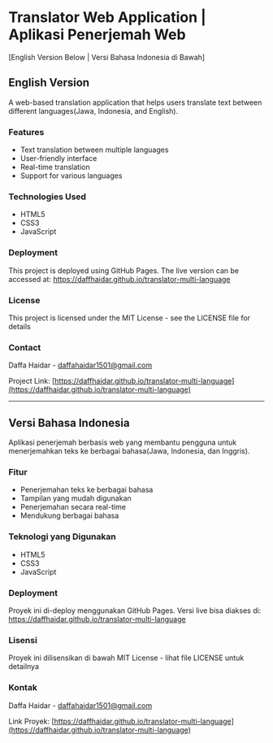 # Translator Web Application | Aplikasi Penerjemah Web

[English Version Below | Versi Bahasa Indonesia di Bawah]

## English Version

A web-based translation application that helps users translate text between different languages(Jawa, Indonesia, and English).

### Features

- Text translation between multiple languages
- User-friendly interface
- Real-time translation
- Support for various languages

### Technologies Used

- HTML5
- CSS3
- JavaScript

### Deployment

This project is deployed using GitHub Pages. The live version can be accessed at: https://daffhaidar.github.io/translator-multi-language

### License

This project is licensed under the MIT License - see the LICENSE file for details

### Contact

Daffa Haidar - daffahaidar1501@gmail.com

Project Link: [https://daffhaidar.github.io/translator-multi-language](https://daffhaidar.github.io/translator-multi-language)

---

## Versi Bahasa Indonesia

Aplikasi penerjemah berbasis web yang membantu pengguna untuk menerjemahkan teks ke berbagai bahasa(Jawa, Indonesia, dan Inggris).


### Fitur

- Penerjemahan teks ke berbagai bahasa
- Tampilan yang mudah digunakan
- Penerjemahan secara real-time
- Mendukung berbagai bahasa

### Teknologi yang Digunakan

- HTML5
- CSS3
- JavaScript

### Deployment

Proyek ini di-deploy menggunakan GitHub Pages. Versi live bisa diakses di: https://daffhaidar.github.io/translator-multi-language

### Lisensi

Proyek ini dilisensikan di bawah MIT License - lihat file LICENSE untuk detailnya

### Kontak

Daffa Haidar - daffahaidar1501@gmail.com

Link Proyek: [https://daffhaidar.github.io/translator-multi-language](https://daffhaidar.github.io/translator-multi-language) 
